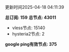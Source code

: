 更新时间2025-04-18 04:11:39

**总订阅: 159**
**总节点: 43011**
- vless节点: 15140
- hysteria2节点: 2

**google ping有效节点: 375**
